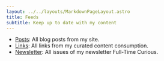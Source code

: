 ```yaml
---
layout: ../../layouts/MarkdownPageLayout.astro
title: Feeds
subtitle: Keep up to date with my content
---
```


- [Posts](http://alexandremouriec.com/blog/feed.xml): All blog posts from my site.
- [Links](https://links.alexandremouriec.com/feed/rss?): All links from my curated content consumption.
- [Newsletter](https://fulltimecurious.substack.com/feed/): All issues of my newsletter Full-Time Curious.
